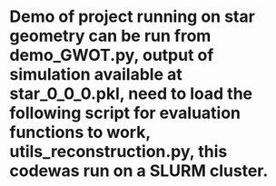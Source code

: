 # Demo of project running on star geometry can be run from demo_GWOT.py, output of simulation available at star_0_0_0.pkl, need to load the following script for evaluation functions to work, utils_reconstruction.py, this codewas run on a SLURM cluster.
